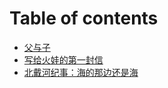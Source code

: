 # Table of contents

* [父与子](README.md)
* [写给火娃的第一封信](xie-gei-huo-wa-de-di-yi-feng-xin.md)
* [北戴河纪事：海的那边还是海](bei-dai-he-ji-shi-hai-de-na-bian-hai-shi-hai.md)

